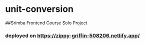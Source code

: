 # unit-conversion
##Srimba Frontend Course Solo Project

### deployed on https://zippy-griffin-508206.netlify.app/
